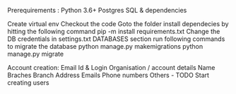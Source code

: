 Prerequirements : 
	Python 3.6+
	Postgres SQL & dependencies

Create virtual env
Checkout the code
Goto the folder
install dependecies by hitting the following command
	pip -m install requirements.txt
Change the DB credentials in settings.txt DATABASES section
run following commands to migrate the database
	python manage.py makemigrations
	python manage.py migrate








Account creation:
	Email Id & Login
	Organisation / account details
		Name 
		Braches
		Branch Address
		Emails
		Phone numbers
		Others - TODO
	Start creating users 


